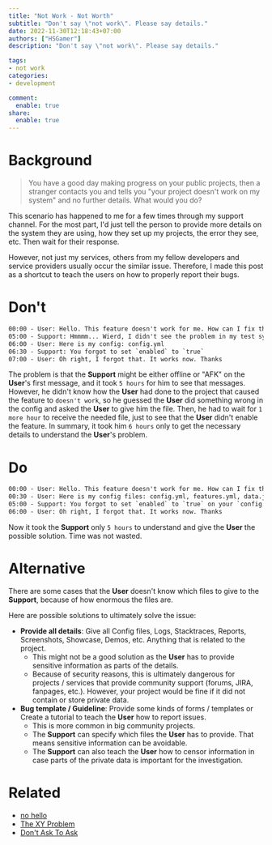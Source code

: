 ```yaml
---
title: "Not Work - Not Worth"
subtitle: "Don't say \"not work\". Please say details."
date: 2022-11-30T12:18:43+07:00
authors: ["HSGamer"]
description: "Don't say \"not work\". Please say details."

tags:
- not work
categories:
- development

comment:
  enable: true
share:
  enable: true
---
```


# Background

> You have a good day making progress on your public projects, then a stranger contacts you and tells you "your project doesn't work on my system" and no further details. What would you do?

This scenario has happened to me for a few times through my support channel. For the most part, I'd just tell the person to provide more details on the system they are using, how they set up my projects, the error they see, etc. Then wait for their response.

However, not just my services, others from my fellow developers and service providers usually occur the similar issue. Therefore, I made this post as a shortcut to teach the users on how to properly report their bugs.

# Don't

```txt
00:00 - User: Hello. This feature doesn't work for me. How can I fix this?
05:00 - Support: Hmmmm... Wierd, I didn't see the problem in my test system. Can you give me your config file on that feature?
06:00 - User: Here is my config: config.yml
06:30 - Support: You forgot to set `enabled` to `true`
07:00 - User: Oh right, I forgot that. It works now. Thanks
```

The problem is that the **Support** might be either offline or "AFK" on the **User**'s first message, and it took `5 hours` for him to see that messages. However, he didn't know how the **User** had done to the project that caused the feature to `doesn't work`, so he guessed the **User** did something wrong in the config and asked the **User** to give him the file. Then, he had to wait for `1 more hour` to receive the needed file, just to see that the **User** didn't enable the feature. In summary, it took him `6 hours` only to get the necessary details to understand the **User**'s problem.

# Do

```txt
00:00 - User: Hello. This feature doesn't work for me. How can I fix this?
00:30 - User: Here is my config files: config.yml, features.yml, data.json
05:00 - Support: You forgot to set `enabled` to `true` on your `config.yml`
06:00 - User: Oh right, I forgot that. It works now. Thanks
```

Now it took the **Support** only `5 hours` to understand and give the **User** the possible solution. Time was not wasted.

# Alternative

There are some cases that the **User** doesn't know which files to give to the **Support**, because of how enormous the files are.

Here are possible solutions to ultimately solve the issue:

* **Provide all details**: Give all Config files, Logs, Stacktraces, Reports, Screenshots, Showcase, Demos, etc. Anything that is related to the project.
  * This might not be a good solution as the **User** has to provide sensitive information as parts of the details.
  * Because of security reasons, this is ultimately dangerous for projects / services that provide community support (forums, JIRA, fanpages, etc.). However, your project would be fine if it did not contain or store private data.
* **Bug template / Guideline**: Provide some kinds of forms / templates or Create a tutorial to teach the **User** how to report issues.
  * This is more common in big community projects.
  * The **Support** can specify which files the **User** has to provide. That means sensitive information can be avoidable.
  * The **Support** can also teach the **User** how to censor information in case parts of the private data is important for the investigation.

# Related

* [no hello](https://nohello.net/)
* [The XY Problem](https://xyproblem.info/)
* [Don't Ask To Ask](https://dontasktoask.com/)
